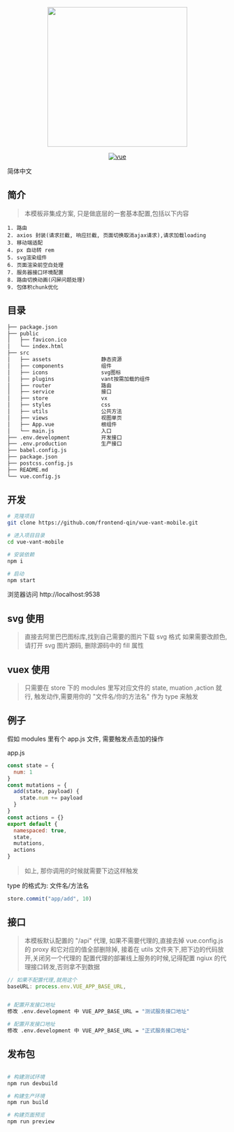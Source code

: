 <p align="center">
  <img width="320" src="https://img.yzcdn.cn/vant/logo.png">
</p>
<p align="center">
  <a href="https://github.com/vuejs/vue">
    <img src="https://img.shields.io/badge/vue-2.6.10-brightgreen.svg" alt="vue">
  </a>
</p>

简体中文

## 简介

> 本模板非集成方案, 只是做底层的一套基本配置,包括以下内容

```
1. 路由
2. axios 封装(请求拦截, 响应拦截, 页面切换取消ajax请求),请求加载loading
3. 移动端适配
4. px 自动转 rem
5. svg渲染组件
6. 页面渲染前空白处理
7. 服务器接口环境配置
8. 路由切换动画(闪屏问题处理)
9. 包体积chunk优化

```

## 目录

```bash
├── package.json
├── public
│   ├── favicon.ico
│   └── index.html
├── src
│   ├── assets                静态资源
│   ├── components            组件
│   ├── icons                 svg图标
│   ├── plugins               vant按需加载的组件
│   ├── router                路由
│   ├── service               接口
│   ├── store                 vx
│   ├── styles                css
│   ├── utils                 公共方法
│   ├── views                 视图单页
│   ├── App.vue               根组件
│   └── main.js               入口
├── .env.development          开发接口
├── .env.production           生产接口
├── babel.config.js
├── package.json
├── postcss.config.js
├── README.md
└── vue.config.js
```

## 开发

```bash
# 克隆项目
git clone https://github.com/frontend-qin/vue-vant-mobile.git

# 进入项目目录
cd vue-vant-mobile

# 安装依赖
npm i

# 启动
npm start
```

浏览器访问 http://localhost:9538

## svg 使用

> 直接去阿里巴巴图标库,找到自己需要的图片下载 svg 格式
> 如果需要改颜色, 请打开 svg 图片源码, 删除源码中的 fill 属性

## vuex 使用

> 只需要在 store 下的 modules 里写对应文件的 state, muation ,action 就行,
> 触发动作,需要用你的 "文件名/你的方法名" 作为 type 来触发

## 例子

假如 modules 里有个 app.js 文件, 需要触发点击加的操作

app.js

```javascript
const state = {
  num: 1
}
const mutations = {
  add(state, payload) {
    state.num += payload
  }
}
const actions = {}
export default {
  namespaced: true,
  state,
  mutations,
  actions
}
```

> 如上, 那你调用的时候就需要下边这样触发

type 的格式为: 文件名/方法名

```javascript
store.commit("app/add", 10)
```

## 接口

> 本模板默认配置的 "/api" 代理, 如果不需要代理的,直接去掉 vue.config.js 的 proxy 和它对应的值全部删除掉,
> 接着在 utils 文件夹下,把下边的代码放开,关闭另一个代理的
> 配置代理的部署线上服务的时候,记得配置 ngiux 的代理接口转发,否则拿不到数据

```javascript
// 如果不配置代理,就用这个
baseURL: process.env.VUE_APP_BASE_URL,
```

```bash

# 配置开发接口地址
修改 .env.development 中 VUE_APP_BASE_URL = "测试服务接口地址"

# 配置开发接口地址
修改 .env.development 中 VUE_APP_BASE_URL = "正式服务接口地址"

```

## 发布包

```bash

# 构建测试环境
npm run devbuild

# 构建生产环境
npm run build

# 构建页面预览
npm run preview

```

